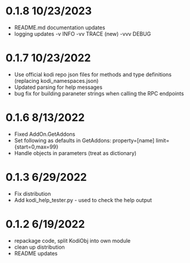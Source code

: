 # 0.1.8 10/23/2023
- README.md documentation updates
- logging updates -v INFO -vv TRACE (new) -vvv DEBUG

# 0.1.7 10/23/2022
- Use official kodi repo json files for methods and type definitions (replacing kodi_namespaces.json)
- Updated parsing for help messages
- bug fix for building paraneter strings when calling the RPC endpoints 

# 0.1.6 8/13/2022
- Fixed AddOn.GetAddons 
- Set following as defaults in GetAddons: property=[name] limit={start=0,max=99}
- Handle objects in parameters (treat as dictionary)

# 0.1.3 6/29/2022
- Fix distribution
- Add kodi_help_tester.py - used to check the help output

# 0.1.2 6/19/2022
- repackage code, split KodiObj into own module
- clean up distribution 
- README updates
